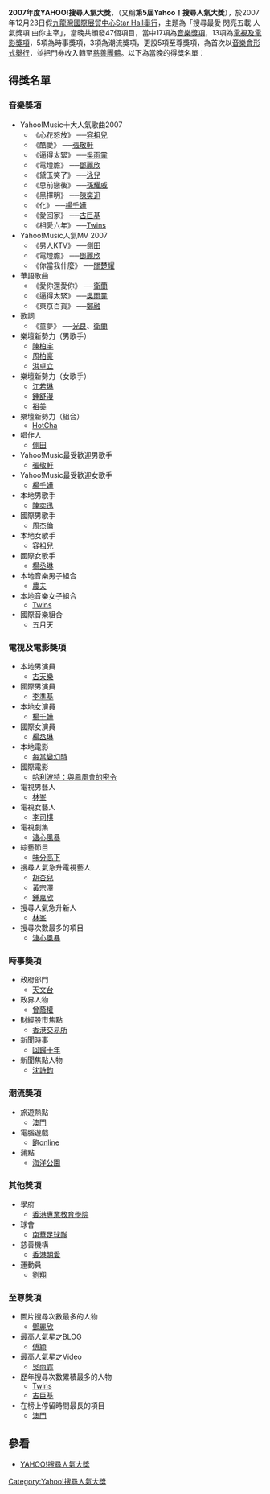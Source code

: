 **2007年度YAHOO\!搜尋人氣大獎**，（又稱**第5屆Yahoo！搜尋人氣大獎**），於2007年12月23日假[九龍灣國際展貿中心](../Page/九龍灣國際展貿中心.md "wikilink")[Star
Hall舉行](../Page/EMax#匯星.md "wikilink")，主題為「搜尋最愛 閃亮五載 人氣獎項
由你主宰」，當晚共頒發47個項目，當中17項為[音樂獎項](../Page/音樂.md "wikilink")，13項為[電視及](../Page/電視.md "wikilink")[電影獎項](../Page/電影.md "wikilink")，5項為時事獎項，3項為潮流獎項，更設5項至尊獎項，為首次以[音樂會形式舉行](../Page/音樂會.md "wikilink")，並把門券收入轉至[慈善團體](../Page/慈善團體.md "wikilink")。以下為當晚的得獎名單：

## 得獎名單

### 音樂獎項

  - Yahoo\!Music十大人氣歌曲2007
      - 《心花怒放》 ──[容祖兒](../Page/容祖兒.md "wikilink")
      - 《酷愛》 ──[張敬軒](../Page/張敬軒.md "wikilink")
      - 《逼得太緊》 ──[吳雨霏](../Page/吳雨霏.md "wikilink")
      - 《電燈膽》 ──[鄧麗欣](../Page/鄧麗欣.md "wikilink")
      - 《黛玉笑了》 ──[泳兒](../Page/泳兒.md "wikilink")
      - 《思前戀後》 ──[孫耀威](../Page/孫耀威.md "wikilink")
      - 《黑擇明》 ──[陳奕迅](../Page/陳奕迅.md "wikilink")
      - 《化》 ──[楊千嬅](../Page/楊千嬅.md "wikilink")
      - 《愛回家》 ──[古巨基](../Page/古巨基.md "wikilink")
      - 《相愛六年》 ──[Twins](../Page/Twins.md "wikilink")
  - Yahoo\!Music人氣MV 2007
      - 《男人KTV》 ──[側田](../Page/側田.md "wikilink")
      - 《電燈膽》 ──[鄧麗欣](../Page/鄧麗欣.md "wikilink")
      - 《你當我什麼》 ──[關楚耀](../Page/關楚耀.md "wikilink")
  - 華語歌曲
      - 《愛你還愛你》 ──[衛蘭](../Page/衛蘭.md "wikilink")
      - 《逼得太緊》 ──[吳雨霏](../Page/吳雨霏.md "wikilink")
      - 《東京百貨》 ──[鄭融](../Page/鄭融.md "wikilink")
  - 歌詞
      - 《童夢》
        ──[光良](../Page/光良.md "wikilink")、[衛蘭](../Page/衛蘭.md "wikilink")
  - 樂壇新勢力（男歌手）
      - [陳柏宇](../Page/陳柏宇.md "wikilink")
      - [周柏豪](../Page/周柏豪.md "wikilink")
      - [洪卓立](../Page/洪卓立.md "wikilink")
  - 樂壇新勢力（女歌手）
      - [江若琳](../Page/江若琳.md "wikilink")
      - [鍾舒漫](../Page/鍾舒漫.md "wikilink")
      - [裕美](../Page/和田裕美.md "wikilink")
  - 樂壇新勢力（組合）
      - [HotCha](../Page/HotCha.md "wikilink")
  - 唱作人
      - [側田](../Page/側田.md "wikilink")
  - Yahoo\!Music最受歡迎男歌手
      - [張敬軒](../Page/張敬軒.md "wikilink")
  - Yahoo\!Music最受歡迎女歌手
      - [楊千嬅](../Page/楊千嬅.md "wikilink")
  - 本地男歌手
      - [陳奕迅](../Page/陳奕迅.md "wikilink")
  - 國際男歌手
      - [周杰倫](../Page/周杰倫.md "wikilink")
  - 本地女歌手
      - [容祖兒](../Page/容祖兒.md "wikilink")
  - 國際女歌手
      - [楊丞琳](../Page/楊丞琳.md "wikilink")
  - 本地音樂男子組合
      - [農夫](../Page/農夫.md "wikilink")
  - 本地音樂女子組合
      - [Twins](../Page/Twins.md "wikilink")
  - 國際音樂組合
      - [五月天](../Page/五月天.md "wikilink")

### 電視及電影獎項

  - 本地男演員
      - [古天樂](../Page/古天樂.md "wikilink")
  - 國際男演員
      - [李準基](../Page/李準基.md "wikilink")
  - 本地女演員
      - [楊千嬅](../Page/楊千嬅.md "wikilink")
  - 國際女演員
      - [楊丞琳](../Page/楊丞琳.md "wikilink")
  - 本地電影
      - [每當變幻時](../Page/每當變幻時_\(電影\).md "wikilink")
  - 國際電影
      - [哈利波特：與鳳凰會的密令](../Page/哈利波特－與鳳凰會的密令_\(電影\).md "wikilink")
  - 電視男藝人
      - [林峯](../Page/林峯.md "wikilink")
  - 電視女藝人
      - [李司棋](../Page/李司棋.md "wikilink")
  - 電視劇集
      - [溏心風暴](../Page/溏心風暴.md "wikilink")
  - 綜藝節目
      - [味分高下](../Page/味分高下.md "wikilink")
  - 搜尋人氣急升電視藝人
      - [胡杏兒](../Page/胡杏兒.md "wikilink")
      - [黃宗澤](../Page/黃宗澤.md "wikilink")
      - [鍾嘉欣](../Page/鍾嘉欣.md "wikilink")
  - 搜尋人氣急升新人
      - [林峯](../Page/林峯.md "wikilink")
  - 搜尋次數最多的項目
      - [溏心風暴](../Page/溏心風暴.md "wikilink")

### 時事獎項

  - 政府部門
      - [天文台](../Page/香港天文台.md "wikilink")
  - 政界人物
      - [曾蔭權](../Page/曾蔭權.md "wikilink")
  - 財經股市焦點
      - [香港交易所](../Page/香港交易所.md "wikilink")
  - 新聞時事
      - [回歸十年](../Page/香港主權移交十週年.md "wikilink")
  - 新聞焦點人物
      - [沈詩鈞](../Page/沈詩鈞.md "wikilink")

### 潮流獎項

  - 旅遊熱點
      - [澳門](../Page/澳門.md "wikilink")
  - 電腦遊戲
      - [跑online](../Page/跑online.md "wikilink")
  - 蒲點
      - [海洋公園](../Page/海洋公園.md "wikilink")

### 其他獎項

  - 學府
      - [香港專業教育學院](../Page/香港專業教育學院.md "wikilink")
  - 球會
      - [南華足球隊](../Page/南華足球隊.md "wikilink")
  - 慈善機構
      - [香港明愛](../Page/香港明愛.md "wikilink")
  - 運動員
      - [劉翔](../Page/劉翔.md "wikilink")

### 至尊獎項

  - 圖片搜尋次數最多的人物
      - [鄧麗欣](../Page/鄧麗欣.md "wikilink")
  - 最高人氣星之BLOG
      - [傅穎](../Page/傅穎.md "wikilink")
  - 最高人氣星之Video
      - [吳雨霏](../Page/吳雨霏.md "wikilink")
  - 歷年搜尋次數累積最多的人物
      - [Twins](../Page/Twins.md "wikilink")
      - [古巨基](../Page/古巨基.md "wikilink")
  - 在榜上停留時間最長的項目
      - [澳門](../Page/澳門.md "wikilink")

## 參看

  - [YAHOO\!搜尋人氣大獎](https://web.archive.org/web/20080101235338/http://hk.promo.yahoo.com/buzz2007/awards.html)

[Category:Yahoo\!搜尋人氣大獎](https://zh.wikipedia.org/wiki/Category:Yahoo!搜尋人氣大獎 "wikilink")